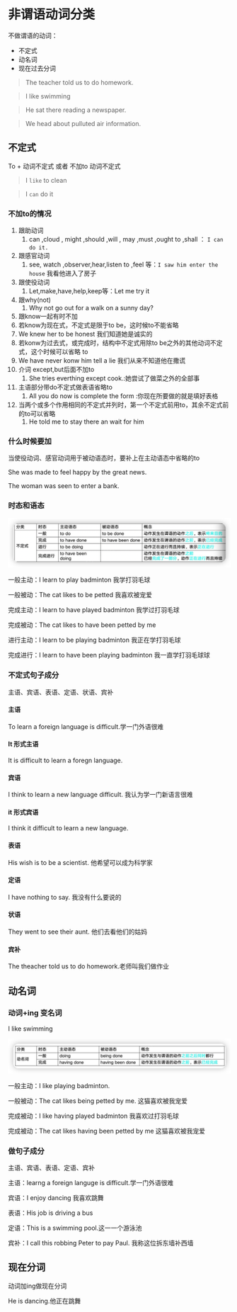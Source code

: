 # 非谓语动词分类

不做谓语的动词：

- 不定式
- 动名词
- 现在过去分词

> The teacher told us to do homework.

> I like swimming

> He sat there reading a newspaper.

> We head about pulluted air information.

## 不定式

To + 动词不定式  或者 不加to 动词不定式

> I `like` to clean

> I `can` do it

### 不加to的情况

1. 跟助动词 
   1. can ,cloud , might ,should ,will , may ,must ,ought to ,shall ： `I can do it.`
2. 跟感官动词
   1. see, watch ,observer,hear,listen to ,feel 等：`I saw him enter the house` 我看他进入了房子
3. 跟使役动词
   1. Let,make,have,help,keep等：Let me try it
4. 跟why(not)
   1. Why not go out for a walk on a sunny day?
5.  跟know一起有时不加
   1. 若know为现在式，不定式是限于to be，这时候to不能省略
   2. We knew her to be honest 我们知道她是诚实的
   3. 若konw为过去式，或完成时，结构中不定式用除to be之外的其他动词不定式，这个时候可以省略 to
   4. We have never konw him tell a lie 我们从来不知道他在撒谎
6. 介词 except,but后面不加to
   1. She tries everthing except cook.:她尝试了做菜之外的全部事
7. 主语部分带do不定式做表语省略to
   1. All you do now is complete the form :你现在所要做的就是填好表格
8. 当两个或多个作用相同的不定式并列时，第一个不定式前用to，其余不定式前的to可以省略
   1. He told me to stay there an wait for him

###  什么时候要加

当使役动词、感官动词用于被动语态时，要补上在主动语态中省略的to

She was made to feel happy by the great news.

The woman was seen to enter a bank.

### 时态和语态

![image-20220511074759112](14.非谓语动词.assets/image-20220511074759112.png)

一般主动：I learn to play badminton 我学打羽毛球

一般被动：The cat likes to be petted 我喜欢被宠爱



完成主动：I learn to have played badminton 我学过打羽毛球

完成被动：The cat likes to have been petted by me 		



进行主动：I learn to be playing badminton 我正在学打羽毛球

完成进行：I learn to have been playing badminton 我一直学打羽毛球球



### 不定式句子成分

主语、宾语、表语、定语、状语、宾补

#### 主语

To learn a foreign language is difficult.学一门外语很难

#### It 形式主语

It is difficult to learn a foregn language. 





#### 宾语

I think to learn  a new language difficult. 我认为学一门新语言很难

#### it 形式宾语

I think it difficult to learn a new language.



#### 表语

His wish is to be a scientist. 他希望可以成为科学家

#### 定语

I have nothing to say. 我没有什么要说的

#### 状语

They went to see their aunt. 他们去看他们的姑妈

#### 宾补

The theacher told us to do homework.老师叫我们做作业



## 动名词

### 动词+ing 变名词

I like swimming 

![image-20220516073552004](14.非谓语动词.assets/image-20220516073552004.png)

一般主动：I like playing badminton.

一般被动：The cat likes being petted by me. 这猫喜欢被我宠爱



完成被动：I like having played badminton 我喜欢过打羽毛球

完成被动：The cat likes having been petted by me 这猫喜欢被我宠爱

### 做句子成分

主语、宾语、表语、定语、宾补

主语：learng a foreign languge is difficult.学一门外语很难

宾语：I enjoy dancing 我喜欢跳舞

表语：His job is driving a bus 

定语：This is a  swimming pool.这一一个游泳池

宾补：I call this robbing Peter to pay Paul. 我称这位拆东墙补西墙





## 现在分词

动词加ing做现在分词

He is dancing.他正在跳舞



